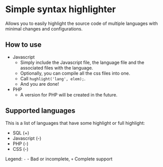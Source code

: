 # Simple syntax highlighter
Allows you to easily highlight the source code of multiple languages with minimal changes and configurations.

## How to use

- Javascript
  - Simply include the Javascript file, the language file and the associated files with the language.
  - Optionally, you can compile all the css files into one.
  - Call `hughlight('lang', elem);`.
  - And you are done!
- PHP
  - A version for PHP will be created in the future.

## Supported languages

This is a list of languages that have some highlight or full highlight:

- SQL (+)
- Javascript (-)
- PHP (-)
- CSS (-)

Legend: `-` - Bad or incomplete, `+` Complete support
